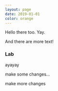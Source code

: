 ```yaml
---
layout: page
date: 2019-01-01
color: orange
---
```


Hello there too. Yay.

And there are more text!

### Lab


ayayay


make some changes...

make more changes
